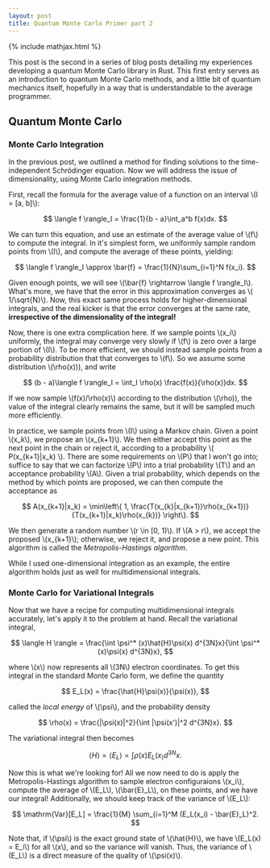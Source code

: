 ```yaml
---
layout: post
title: Quantum Monte Carlo Primer part 2
---
```

{% include mathjax.html %}

This post is the second in a series of blog posts detailing my experiences developing a quantum Monte Carlo library in Rust. This first entry serves as an introduction to quantum Monte Carlo methods, and a little bit of quantum mechanics itself, hopefully in a way that is understandable to the average programmer.

## Quantum Monte Carlo

### Monte Carlo Integration

In the previous post, we outlined a method for finding solutions to the time-independent
Schrödinger equation. Now we will address the issue of dimensionality, using Monte Carlo
integration methods.

First, recall the formula for the average value of a function on an interval 
\\(I = \[a, b\]\\):

$$
  \langle f \rangle_I = \frac{1}{b - a}\int_a^b f(x)dx.
$$

We can turn this equation, and use an estimate of the average value of \\(f\\) to compute
the integral. In it's simplest form, we uniformly sample random points from \\(I\\), 
and compute the average of these points, yielding:

$$
  \langle f \rangle_I \approx \bar{f} = \frac{1}{N}\sum_{i=1}^N f(x_i).
$$

Given enough points, we will see \\(\bar{f} \rightarrow \langle f \rangle_I\\). What's
more, we have that the error in this approximation converges as \\( 1/\sqrt{N}\\). Now,
this exact same process holds for higher-dimensional integrals, and the real kicker is
that the error converges at the same rate, **irrespective of the dimensionality of the
integral!** 

Now, there is one extra complication here. If we sample points \\(x_i\\) uniformly, the
integral may converge very slowly if \\(f\\) is zero over a large portion of \\(I\\).
To be more efficient, we should instead sample points from a probability distribution
that that converges to \\(f\\). So we assume some distribution \\(\rho(x)\)), and write

$$
  (b - a)\langle f \rangle_I = \int_I \rho(x) \frac{f(x)}{\rho(x)}dx.
$$

If we now sample \\(f(x)/\rho(x)\\) according to the distribution \\(\rho\)), the value
of the integral clearly remains the same, but it will be sampled much more efficiently.

In practice, we sample points from \\(I\\) using a Markov chain.
Given a point \\(x_k\\), we propose an
\\(x_{k+1}\\). We then either accept this point as the next point in the chain or reject
it, according to a probability \\( P(x_{k+1}|x_k) \\). There are some requirements on 
\\(P\\) that I won't go into; suffice to say that we can factorize \\(P\\) into a trial
probability \\(T\\) and an acceptance probability \\(A\\). Given a trial probability, 
which depends on the method by which points are proposed, we can then compute the
acceptance as

$$
  A(x_{k+1}|x_k) = \min\left\{ 1, \frac{T(x_{k}|x_{k+1})\rho(x_{k+1})}{T(x_{k+1}|x_k)\rho(x_{k})} \right\}.
$$

We then generate a random number \\(r \in \[0, 1)\\). If \\(A > r\\), we accept the
proposed \\(x_{k+1}\\); otherwise, we reject it, and propose a new point. This algorithm
is called the *Metropolis-Hastings algorithm*. 

While I used one-dimensional integration as an example, the entire algorithm holds just
as well for multidimensional integrals.

### Monte Carlo for Variational Integrals

Now that we have a recipe for computing multidimensional integrals accurately, let's
apply it to the problem at hand. Recall the variational integral,

$$
  \langle H \rangle = \frac{\int \psi^* (x)\hat{H}\psi(x) d^{3N}x}{\int \psi^* (x)\psi(x) d^{3N}x},
$$

where \\(x\\) now represents all \\(3N\\) electron coordinates. To get this integral in
the standard Monte Carlo form, we define the quantity

$$
  E_L(x) = \frac{\hat{H}\psi(x)}{\psi(x)},
$$

called the *local energy* of \\(\psi\\), and the probability density

$$
  \rho(x) = \frac{|\psi(x)|^2}{\int |\psi(x')|^2 d^{3N}x}.
$$

The variational integral then becomes

$$
  \langle H \rangle = \langle E_L \rangle = \int \rho(x)E_L(x_) d^{3N}x.
$$

Now this is what we're looking for! All we now need to do is apply the
Metropolis-Hastings algorithm to sample electron configuraions \\(x_i\\), compute the
average of \\(E_L\\), \\(\bar{E}_L\\), on these points, and we have our integral! Additionally, we should
keep track of the variance of \\(E_L\\):

$$
  \mathrm{Var}[E_L] = \frac{1}{M} \sum_{i=1}^M (E_L(x_i) - \bar{E}_L)^2.
$$

Note that, if \\(\psi\\) is the exact ground state of \\(\hat{H}\\), we have
\\(E_L(x) = E_i\\) for all \\(x\\), and so the variance will vanish. Thus, the variance
of \\(E_L\\) is a direct measure of the quality of \\(\psi(x)\\).
